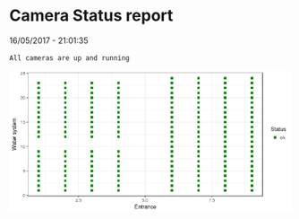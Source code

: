 Camera Status report
================
16/05/2017 - 21:01:35

    All cameras are up and running

![](camreport_files/figure-markdown_github/unnamed-chunk-2-1.png)

